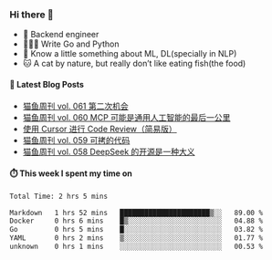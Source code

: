 ### Hi there 👋

- 🔧 Backend engineer
- 👨🏻‍💻 Write Go and Python
- 🔭 Know a little something about ML, DL(specially in NLP)
- 🐱 A cat by nature, but really don’t like eating fish(the food)

#### 📖 Latest Blog Posts
<!-- BLOG-POST-LIST:START -->
- [猫鱼周刊 vol. 061 第二次机会](https://ameow.xyz/archives/weekly-061)
- [猫鱼周刊 vol. 060 MCP 可能是通用人工智能的最后一公里](https://ameow.xyz/archives/weekly-060)
- [使用 Cursor 进行 Code Review（简易版）](https://ameow.xyz/archives/simple-code-review-with-cursor)
- [猫鱼周刊 vol. 059 可拷的代码](https://ameow.xyz/archives/weekly-059)
- [猫鱼周刊 vol. 058 DeepSeek 的开源是一种大义](https://ameow.xyz/archives/weekly-058)
<!-- BLOG-POST-LIST:END -->

#### ⏱️ This week I spent my time on
<!--START_SECTION:waka-->

```txt
Total Time: 2 hrs 5 mins

Markdown   1 hrs 52 mins   ██████████████████████▒░░   89.00 %
Docker     0 hrs 6 mins    █▒░░░░░░░░░░░░░░░░░░░░░░░   04.88 %
Go         0 hrs 5 mins    █░░░░░░░░░░░░░░░░░░░░░░░░   03.82 %
YAML       0 hrs 2 mins    ▒░░░░░░░░░░░░░░░░░░░░░░░░   01.77 %
unknown    0 hrs 1 mins    ░░░░░░░░░░░░░░░░░░░░░░░░░   00.53 %
```

<!--END_SECTION:waka-->

<!--
**LeslieLeung/LeslieLeung** is a ✨ _special_ ✨ repository because its `README.md` (this file) appears on your GitHub profile.

Here are some ideas to get you started:

- 🔭 I’m currently working on ...
- 🌱 I’m currently learning ...
- 👯 I’m looking to collaborate on ...
- 🤔 I’m looking for help with ...
- 💬 Ask me about ...
- 📫 How to reach me: ...
- 😄 Pronouns: ...
- ⚡ Fun fact: ...
-->
